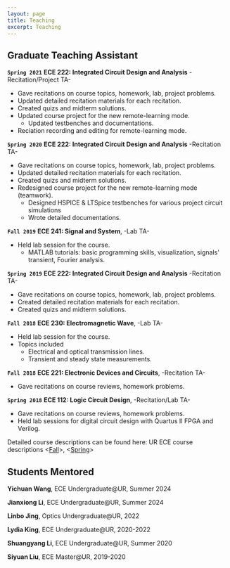 ```yaml
---
layout: page
title: Teaching
excerpt: Teaching
---
```


## Graduate Teaching Assistant

**`Spring 2021`** **ECE 222: Integrated Circuit Design and Analysis** -Recitation/Project TA-

 - Gave recitations on course topics, homework, lab, project problems. 
 - Updated detailed recitation materials for each recitation.
 - Created quizs and midterm solutions.
 - Updated course project for the new remote-learning mode.
	- Updated testbenches and documentations.
 - Reciation recording and editing for remote-learning mode.

**`Spring 2020`** **ECE 222: Integrated Circuit Design and Analysis** -Recitation TA-

 - Gave recitations on course topics, homework, lab, project problems.
 - Updated detailed recitation materials for each recitation.
 - Created quizs and midterm solutions.
 - Redesigned course project for the new remote-learning mode (teamwork). 
	- Designed HSPICE & LTSpice testbenches for various project circuit simulations
	- Wrote detailed documentations.


**`Fall 2019`** **ECE 241: Signal and System**, -Lab TA-

- Held lab session for the course.
	- MATLAB tutorials: basic programming skills, visualization, signals' transient, Fourier analysis.

**`Spring 2019`** **ECE 222: Integrated Circuit Design and Analysis** -Recitation TA-

- Gave recitations on course topics, homework, lab, project problems.
- Created detailed recitation materials for each recitation.
- Created quizs and midterm solutions.


**`Fall 2018`** **ECE 230: Electromagnetic Wave**, -Lab TA-

- Held lab session for the course.
- Topics included
	- Electrical and optical transmission lines.
	- Transient and steady state measurements.

**`Fall 2018`** **ECE 221: Electronic Devices and Circuits**, -Recitation TA-

- Gave recitations on course reviews, homework problems.

**`Spring 2018`** **ECE 112: Logic Circuit Design**, -Recitation/Lab TA-

- Gave recitations on course reviews, homework problems.
- Held lab sessions for digital circuit design with Quartus II FPGA and Verilog.

Detailed course descriptions can be found here: UR ECE course descriptions &lt;<a href="https://https://www.hajim.rochester.edu/ece/undergraduate/fall.php">Fall</a>&gt;, &lt;<a href="https://www.hajim.rochester.edu/ece/undergraduate/spring.php">Spring</a>&gt;


## Students Mentored
**Yichuan Wang**, ECE Undergraduate@UR, Summer 2024

**Jianxiong Li**, ECE Undergraduate@UR, Summer 2024

**Linbo Jing**, Optics Undergraduate@UR, 2022

**Lydia King**, ECE Undergraduate@UR, 2020-2022

**Shuangyang Li**, ECE Undergraduate@UR, Summer 2020

**Siyuan Liu**, ECE Master@UR, 2019-2020
